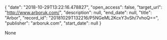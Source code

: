{
  "date": "2018-10-29T13:22:16.478827", 
  "open_access": false, 
  "target_url": "http://www.arboruk.com/", 
  "description": null, 
  "end_date": null, 
  "title": "Arbor", 
  "record_id": "20181029T132216/P5NGeML2KcxY3vSh/7vhoQ==", 
  "publisher": "arboruk.com", 
  "start_date": null
}

None